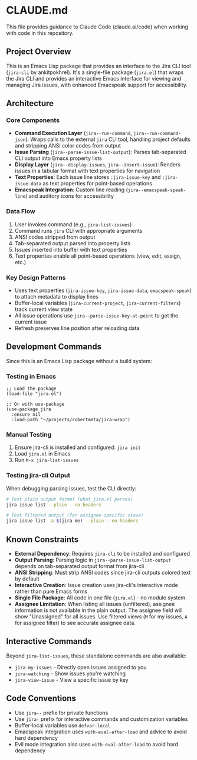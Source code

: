 # CLAUDE.md

This file provides guidance to Claude Code (claude.ai/code) when working with code in this repository.

## Project Overview

This is an Emacs Lisp package that provides an interface to the Jira CLI tool (`jira-cli` by ankitpokhrel). It's a single-file package (`jira.el`) that wraps the Jira CLI and provides an interactive Emacs interface for viewing and managing Jira issues, with enhanced Emacspeak support for accessibility.

## Architecture

### Core Components

- **Command Execution Layer** (`jira--run-command`, `jira--run-command-json`): Wraps calls to the external `jira` CLI tool, handling project defaults and stripping ANSI color codes from output
- **Issue Parsing** (`jira--parse-issue-list-output`): Parses tab-separated CLI output into Emacs property lists
- **Display Layer** (`jira--display-issues`, `jira--insert-issue`): Renders issues in a tabular format with text properties for navigation
- **Text Properties**: Each issue line stores `:jira-issue-key` and `:jira-issue-data` as text properties for point-based operations
- **Emacspeak Integration**: Custom line reading (`jira--emacspeak-speak-line`) and auditory icons for accessibility

### Data Flow

1. User invokes command (e.g., `jira-list-issues`)
2. Command runs `jira` CLI with appropriate arguments
3. ANSI codes stripped from output
4. Tab-separated output parsed into property lists
5. Issues inserted into buffer with text properties
6. Text properties enable all point-based operations (view, edit, assign, etc.)

### Key Design Patterns

- Uses text properties (`jira-issue-key`, `jira-issue-data`, `emacspeak-speak`) to attach metadata to display lines
- Buffer-local variables (`jira-current-project`, `jira-current-filters`) track current view state
- All issue operations use `jira--parse-issue-key-at-point` to get the current issue
- Refresh preserves line position after reloading data

## Development Commands

Since this is an Emacs Lisp package without a build system:

### Testing in Emacs

```elisp
;; Load the package
(load-file "jira.el")

;; Or with use-package
(use-package jira
  :ensure nil
  :load-path "~/projects/robertmeta/jira-wrap")
```

### Manual Testing

1. Ensure jira-cli is installed and configured: `jira init`
2. Load `jira.el` in Emacs
3. Run `M-x jira-list-issues`

### Testing jira-cli Output

When debugging parsing issues, test the CLI directly:

```bash
# Test plain output format (what jira.el parses)
jira issue list --plain --no-headers

# Test filtered output (for assignee-specific views)
jira issue list -a $(jira me) --plain --no-headers
```

## Known Constraints

- **External Dependency**: Requires `jira-cli` to be installed and configured
- **Output Parsing**: Parsing logic in `jira--parse-issue-list-output` depends on tab-separated output format from jira-cli
- **ANSI Stripping**: Must strip ANSI codes since jira-cli outputs colored text by default
- **Interactive Creation**: Issue creation uses jira-cli's interactive mode rather than pure Emacs forms
- **Single File Package**: All code in one file (`jira.el`) - no module system
- **Assignee Limitation**: When listing all issues (unfiltered), assignee information is not available in the plain output. The assignee field will show "Unassigned" for all issues. Use filtered views (`M` for my issues, `A` for assignee filter) to see accurate assignee data.

## Interactive Commands

Beyond `jira-list-issues`, these standalone commands are also available:

- `jira-my-issues` - Directly open issues assigned to you
- `jira-watching` - Show issues you're watching
- `jira-view-issue` - View a specific issue by key

## Code Conventions

- Use `jira--` prefix for private functions
- Use `jira-` prefix for interactive commands and customization variables
- Buffer-local variables use `defvar-local`
- Emacspeak integration uses `with-eval-after-load` and advice to avoid hard dependency
- Evil mode integration also uses `with-eval-after-load` to avoid hard dependency
